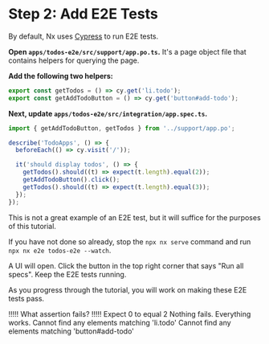 # Step 2: Add E2E Tests

By default, Nx uses [Cypress](/{{framework}}/plugins/cypress/overview) to run E2E tests.

**Open `apps/todos-e2e/src/support/app.po.ts`.** It's a page object file that contains helpers for querying the page.

**Add the following two helpers:**

```typescript
export const getTodos = () => cy.get('li.todo');
export const getAddTodoButton = () => cy.get('button#add-todo');
```

**Next, update `apps/todos-e2e/src/integration/app.spec.ts`.**

```typescript
import { getAddTodoButton, getTodos } from '../support/app.po';

describe('TodoApps', () => {
  beforeEach(() => cy.visit('/'));

  it('should display todos', () => {
    getTodos().should((t) => expect(t.length).equal(2));
    getAddTodoButton().click();
    getTodos().should((t) => expect(t.length).equal(3));
  });
});
```

This is not a great example of an E2E test, but it will suffice for the purposes of this tutorial.

If you have not done so already, stop the `npx nx serve` command and run `npx nx e2e todos-e2e --watch`.

A UI will open. Click the button in the top right corner that says "Run all specs". Keep the E2E tests running.

As you progress through the tutorial, you will work on making these E2E tests pass.

!!!!!
What assertion fails?
!!!!!
Expect 0 to equal 2
Nothing fails. Everything works.
Cannot find any elements matching 'li.todo'
Cannot find any elements matching 'button#add-todo'
